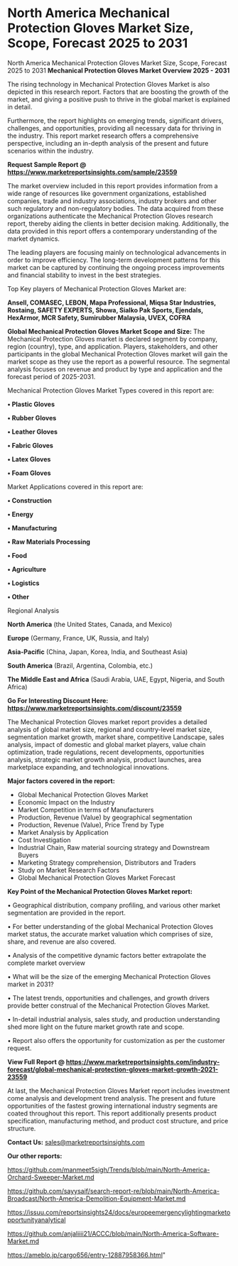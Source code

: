 # North America Mechanical Protection Gloves Market Size, Scope, Forecast 2025 to 2031
 North America Mechanical Protection Gloves Market Size, Scope, Forecast 2025 to 2031
<Strong> Mechanical Protection Gloves Market Overview 2025 - 2031</strong>

The rising technology in Mechanical Protection Gloves Market is also depicted in this research report. Factors that are boosting the growth of the market, and giving a positive push to thrive in the global market is explained in detail.

Furthermore, the report highlights on emerging trends, significant drivers, challenges, and opportunities, providing all necessary data for thriving in the industry. This report market research offers a comprehensive perspective, including an in-depth analysis of the present and future scenarios within the industry.

<strong>Request Sample Report @ <a href=https://www.marketreportsinsights.com/sample/23559>https://www.marketreportsinsights.com/sample/23559</a></strong>

The market overview included in this report provides information from a wide range of resources like government organizations, established companies, trade and industry associations, industry brokers and other such regulatory and non-regulatory bodies. The data acquired from these organizations authenticate the Mechanical Protection Gloves research report, thereby aiding the clients in better decision making. Additionally, the data provided in this report offers a contemporary understanding of the market dynamics.

The leading players are focusing mainly on technological advancements in order to improve efficiency. The long-term development patterns for this market can be captured by continuing the ongoing process improvements and financial stability to invest in the best strategies.

Top Key players of Mechanical Protection Gloves Market are:

<strong>Ansell, COMASEC, LEBON, Mapa Professional, Miqsa Star Industries, Rostaing, SAFETY EXPERTS, Showa, Sialko Pak Sports, Ejendals, HexArmor, MCR Safety, Sumirubber Malaysia, UVEX, COFRA</strong>

<strong><b>Global Mechanical Protection Gloves Market Scope and Size:</b></strong>
The Mechanical Protection Gloves market is declared segment by company, region (country), type, and application. Players, stakeholders, and other participants in the global Mechanical Protection Gloves market will gain the market scope as they use the report as a powerful resource. The segmental analysis focuses on revenue and product by type and application and the forecast period of 2025-2031.

Mechanical Protection Gloves Market Types covered in this report are:

<strong>• Plastic Gloves

• Rubber Gloves

• Leather Gloves

• Fabric Gloves

• Latex Gloves

• Foam Gloves</strong>

Market Applications covered in this report are:

<strong>• Construction

• Energy

• Manufacturing

• Raw Materials Processing

• Food

• Agriculture

• Logistics

• Other</strong> 

Regional Analysis

<strong>North America</strong> (the United States, Canada, and Mexico)

<strong>Europe</strong> (Germany, France, UK, Russia, and Italy)

<strong>Asia-Pacific</strong> (China, Japan, Korea, India, and Southeast Asia)

<strong>South America</strong> (Brazil, Argentina, Colombia, etc.)

<strong>The Middle East and Africa</strong> (Saudi Arabia, UAE, Egypt, Nigeria, and South Africa)

<strong>Go For Interesting Discount Here: <a href=https://www.marketreportsinsights.com/discount/23559>https://www.marketreportsinsights.com/discount/23559</a></strong>

The Mechanical Protection Gloves market report provides a detailed analysis of global market size, regional and country-level market size, segmentation market growth, market share, competitive Landscape, sales analysis, impact of domestic and global market players, value chain optimization, trade regulations, recent developments, opportunities analysis, strategic market growth analysis, product launches, area marketplace expanding, and technological innovations.

<strong><b>Major factors covered in the report:</b></strong>
<ul>
  <li>Global Mechanical Protection Gloves Market </li>
  <li>Economic Impact on the Industry</li>
  <li>Market Competition in terms of Manufacturers</li>
  <li>Production, Revenue (Value) by geographical segmentation</li>
  <li>Production, Revenue (Value), Price Trend by Type</li>
  <li>Market Analysis by Application</li>
  <li>Cost Investigation</li>
  <li>Industrial Chain, Raw material sourcing strategy and Downstream Buyers</li>
  <li>Marketing Strategy comprehension, Distributors and Traders</li>
  <li>Study on Market Research Factors</li>
  <li>Global Mechanical Protection Gloves Market Forecast</li>
</ul>

<strong><b>Key Point of the Mechanical Protection Gloves Market report:</b></strong>

• Geographical distribution, company profiling, and various other market segmentation are provided in the report.

• For better understanding of the global Mechanical Protection Gloves market status, the accurate market valuation which comprises of size, share, and revenue are also covered.

• Analysis of the competitive dynamic factors better extrapolate the complete market overview

• What will be the size of the emerging Mechanical Protection Gloves market in 2031?

• The latest trends, opportunities and challenges, and growth drivers provide better construal of the Mechanical Protection Gloves Market.

• In-detail industrial analysis, sales study, and production understanding shed more light on the future market growth rate and scope.

• Report also offers the opportunity for customization as per the customer request.

<strong><b>View Full Report @ <a href=https://www.marketreportsinsights.com/industry-forecast/global-mechanical-protection-gloves-market-growth-2021-23559>https://www.marketreportsinsights.com/industry-forecast/global-mechanical-protection-gloves-market-growth-2021-23559</a></b></strong>


At last, the Mechanical Protection Gloves Market report includes investment come analysis and development trend analysis. The present and future opportunities of the fastest growing international industry segments are coated throughout this report. This report additionally presents product specification, manufacturing method, and product cost structure, and price structure.

<strong>Contact Us:</strong>
sales@marketreportsinsights.com

<strong>Our other reports:</strong>

<a href=https://github.com/manmeet5sigh/Trends/blob/main/North-America-Orchard-Sweeper-Market.md>https://github.com/manmeet5sigh/Trends/blob/main/North-America-Orchard-Sweeper-Market.md</a>

<a href=https://github.com/sayysaif/search-report-re/blob/main/North-America-Broadcast/North-America-Demolition-Equipment-Market.md>https://github.com/sayysaif/search-report-re/blob/main/North-America-Broadcast/North-America-Demolition-Equipment-Market.md</a>

<a href=https://issuu.com/reportsinsights24/docs/europeemergencylightingmarketopportunityanalytical>https://issuu.com/reportsinsights24/docs/europeemergencylightingmarketopportunityanalytical</a>

<a href=https://github.com/anjaliiii21/ACCC/blob/main/North-America-Software-Market.md>https://github.com/anjaliiii21/ACCC/blob/main/North-America-Software-Market.md</a>

<a href=https://ameblo.jp/cargo656/entry-12887958366.html>https://ameblo.jp/cargo656/entry-12887958366.html</a>"
